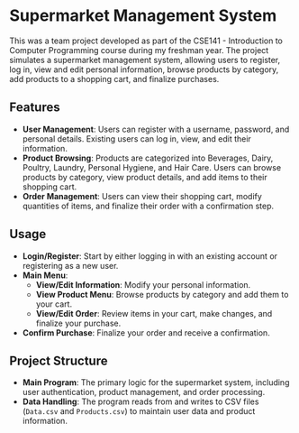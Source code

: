 # Supermarket Management System

This was a team project developed as part of the CSE141 - Introduction to Computer Programming course during my freshman year. The project simulates a supermarket management system, allowing users to register, log in, view and edit personal information, browse products by category, add products to a shopping cart, and finalize purchases.

## Features

- **User Management**: Users can register with a username, password, and personal details. Existing users can log in, view, and edit their information.
- **Product Browsing**: Products are categorized into Beverages, Dairy, Poultry, Laundry, Personal Hygiene, and Hair Care. Users can browse products by category, view product details, and add items to their shopping cart.
- **Order Management**: Users can view their shopping cart, modify quantities of items, and finalize their order with a confirmation step.

## Usage

- **Login/Register**: Start by either logging in with an existing account or registering as a new user.
- **Main Menu**:
  - **View/Edit Information**: Modify your personal information.
  - **View Product Menu**: Browse products by category and add them to your cart.
  - **View/Edit Order**: Review items in your cart, make changes, and finalize your purchase.
- **Confirm Purchase**: Finalize your order and receive a confirmation.

## Project Structure

- **Main Program**: The primary logic for the supermarket system, including user authentication, product management, and order processing.
- **Data Handling**: The program reads from and writes to CSV files (`Data.csv` and `Products.csv`) to maintain user data and product information.
